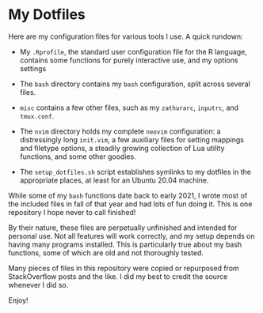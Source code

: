 # My Dotfiles

Here are my configuration files for various tools I use. A quick rundown:

* My `.Rprofile`, the standard user configuration file for the R language, contains some functions for purely interactive use, and my options settings
* The `bash` directory contains my `bash` configuration, split across several files.

* `misc` contains a few other files, such as my `zathurarc`, `inputrc`, and `tmux.conf`.

* The `nvim` directory holds my complete `neovim` configuration: a distressingly long `init.vim`, a
few auxiliary files for setting mappings and filetype options, a steadily growing collection
of Lua utility functions, and some other goodies.

* The `setup_dotfiles.sh` script establishes symlinks to my dotfiles in the appropriate places, at least for an Ubuntu 20.04 machine.

While some of my `bash` functions date back to early 2021, I wrote most of the included files in fall
of that year and had lots of fun doing it. This is one repository I hope never to call finished!

By their nature, these files are perpetually unfinished and intended for personal use. Not all features will work correctly, and my setup depends on having many programs installed. This is particularly true about my bash functions, some of which are old and not thoroughly tested.

Many pieces of files in this repository were copied or repurposed from StackOverflow posts and
the like. I did my best to credit the source whenever I did so.

Enjoy!
